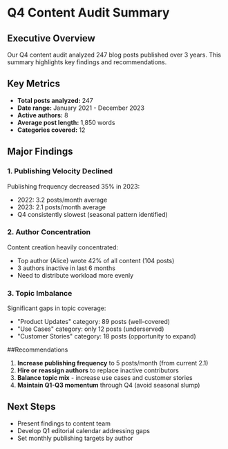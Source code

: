 # Q4 Content Audit Summary

## Executive Overview

Our Q4 content audit analyzed 247 blog posts published over 3 years. This summary highlights key findings and recommendations.

## Key Metrics

- **Total posts analyzed:** 247
- **Date range:** January 2021 - December 2023
- **Active authors:** 8
- **Average post length:** 1,850 words
- **Categories covered:** 12

## Major Findings

### 1. Publishing Velocity Declined

Publishing frequency decreased 35% in 2023:
- 2022: 3.2 posts/month average
- 2023: 2.1 posts/month average
- Q4 consistently slowest (seasonal pattern identified)

### 2. Author Concentration

Content creation heavily concentrated:
- Top author (Alice) wrote 42% of all content (104 posts)
- 3 authors inactive in last 6 months
- Need to distribute workload more evenly

### 3. Topic Imbalance

Significant gaps in topic coverage:
- "Product Updates" category: 89 posts (well-covered)
- "Use Cases" category: only 12 posts (underserved)
- "Customer Stories" category: 18 posts (opportunity to expand)

##Recommendations

1. **Increase publishing frequency** to 5 posts/month (from current 2.1)
2. **Hire or reassign authors** to replace inactive contributors
3. **Balance topic mix** - increase use cases and customer stories
4. **Maintain Q1-Q3 momentum** through Q4 (avoid seasonal slump)

## Next Steps

- Present findings to content team
- Develop Q1 editorial calendar addressing gaps
- Set monthly publishing targets by author
